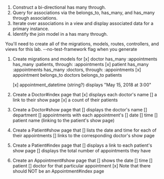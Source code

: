 1.	Construct a bi-directional has many through.
2.	Query for associations via the belongs_to, has_many, and has_many through associations.
3.	Iterate over associations in a view and display associated data for a primary instance.
4.	Identify the join model in a has many through.


You'll need to create all of the migrations, models, routes, controllers, and views for this lab.
--no-test-framework flag when you generate 

1.	Create migrations and models for 
	[x] doctor
		has_many :appointments
		has_many :patients, through: :appointments
	[x] patient
		has_many :appointments
		has_many :doctors, through: :appointments
	[x] appointment
		belongs_to doctors
		belongs_to patients

	[x]	appointment_datetime (string?) displays "May 15, 2018 at 3:00"

2. 	Create a Doctor#index page that 
	 [x] displays each doctor's name
	 []	a link to their show page
	 [x]	a count of their patients

3.	Create a Doctor#show page that 
	 []	displays the doctor's name
	 []	department
	 []	appointments with each appointment's 
		[]	date
		[]	time
		[]	patient name (linking to the patient's show page)


4.	Create a Patient#show page that 
	 []	lists the date and time for each of their appointments 
	 []	links to the corresponding doctor's show page


5.	Create a Patient#index page that 
	 []	displays a link to each patient's show page 
	 []	displays the total number of appointments they have

6.	Create an Appointment#show page that 
	[]	shows the date
	[]	time
	[]	patient
	[]	doctor for that particular appointment
	[x]	Note that there should NOT be an Appointment#index page
